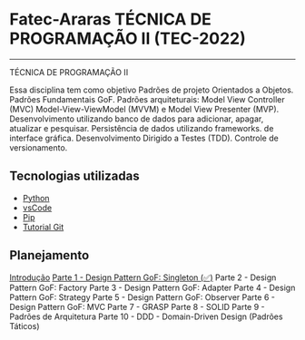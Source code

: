 # Fatec-Araras TÉCNICA DE PROGRAMAÇÃO II (TEC-2022)
---

TÉCNICA DE PROGRAMAÇÃO II

Essa disciplina tem como objetivo Padrões de projeto Orientados a Objetos. Padrões Fundamentais GoF. Padrões arquiteturais: Model View Controller (MVC) Model-View-ViewModel (MVVM) e Model View Presenter (MVP). Desenvolvimento utilizando banco de dados para adicionar, apagar, atualizar e pesquisar. Persistência de dados utilizando frameworks. de interface gráfica. Desenvolvimento Dirigido a Testes (TDD). Controle de versionamento.

## Tecnologias utilizadas
- [Python](https://www.python.org/)
- [vsCode](https://code.visualstudio.com/)
- [Pip](https://www.geeksforgeeks.org/how-to-install-pip-on-windows/)
- [Tutorial Git](https://gist.github.com/leocomelli/2545add34e4fec21ec16)

## Planejamento
[Introdução](https://github.com/aceiro/fatec-tec-2022/blob/main/docs/aula-0/Tecnicas_Programacao-Aula-01-Fatec_Araras.pdf)
[Parte 1 - Design Pattern GoF: Singleton (✅)](https://github.com/aceiro/fatec-tec-2022/blob/main/docs/aula-1.md)
Parte 2 - Design Pattern GoF: Factory
Parte 3 - Design Pattern GoF: Adapter
Parte 4 - Design Pattern GoF: Strategy
Parte 5 - Design Pattern GoF: Observer
Parte 6 - Design Pattern GoF: MVC
Parte 7 - GRASP
Parte 8 - SOLID
Parte 9 - Padrões de Arquitetura
Parte 10 - DDD - Domain-Driven Design (Padrões Táticos)
